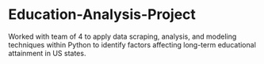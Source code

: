 # Education-Analysis-Project
Worked with team of 4 to apply data scraping, analysis, and modeling techniques within Python to identify factors affecting long-term educational attainment in US states. 
